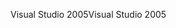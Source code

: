<span data-ttu-id="2339c-101">Visual Studio 2005</span><span class="sxs-lookup"><span data-stu-id="2339c-101">Visual Studio 2005</span></span>